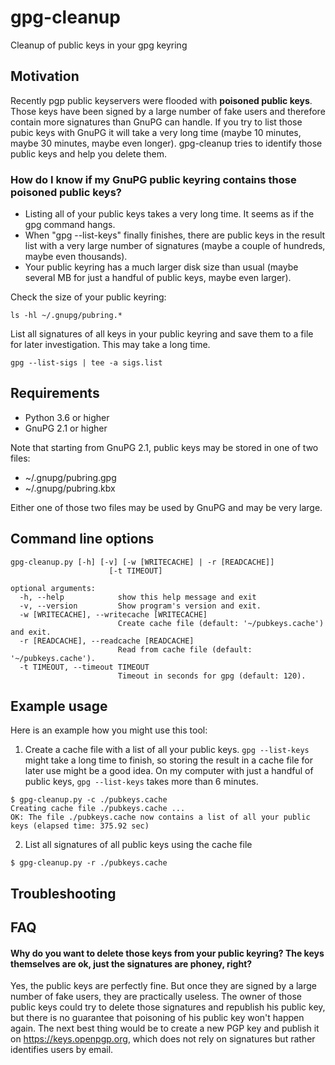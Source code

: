 # gpg-cleanup
Cleanup of public keys in your gpg keyring

## Motivation
Recently pgp public keyservers were flooded with **poisoned public keys**. Those keys have been signed by a large number of fake users and therefore contain more signatures than GnuPG can handle. If you try to list those pubic keys with GnuPG it will take a very long time (maybe 10 minutes, maybe 30 minutes, maybe even longer). gpg-cleanup tries to identify those public keys and help you delete them.

### How do I know if my GnuPG public keyring contains those poisoned public keys?
- Listing all of your public keys takes a very long time. It seems as if the gpg command hangs.
- When "gpg --list-keys" finally finishes, there are public keys in the result list with a very large number of signatures (maybe a couple of hundreds, maybe even thousands).
- Your public keyring has a much larger disk size than usual (maybe several MB for just a handful of public keys, maybe even larger).

Check the size of your public keyring:

`ls -hl ~/.gnupg/pubring.*`

List all signatures of all keys in your public keyring and save them to a file for later investigation. This may take a long time.

`gpg --list-sigs | tee -a sigs.list`

## Requirements
- Python 3.6 or higher
- GnuPG 2.1 or higher

Note that starting from GnuPG 2.1, public keys may be stored in one of two files:
- ~/.gnupg/pubring.gpg
- ~/.gnupg/pubring.kbx

Either one of those two files may be used by GnuPG and may be very large.

## Command line options
```
gpg-cleanup.py [-h] [-v] [-w [WRITECACHE] | -r [READCACHE]]
                      [-t TIMEOUT]

optional arguments:
  -h, --help            show this help message and exit
  -v, --version         Show program's version and exit.
  -w [WRITECACHE], --writecache [WRITECACHE]
                        Create cache file (default: '~/pubkeys.cache') and exit.
  -r [READCACHE], --readcache [READCACHE]
                        Read from cache file (default: '~/pubkeys.cache').
  -t TIMEOUT, --timeout TIMEOUT
                        Timeout in seconds for gpg (default: 120).
```

## Example usage
Here is an example how you might use this tool:

1. Create a cache file with a list of all your public keys. `gpg --list-keys` might take a long time to finish, so storing the result in a cache file for later use might be a good idea. On my computer with just a handful of public keys, `gpg --list-keys` takes more than 6 minutes.
```
$ gpg-cleanup.py -c ./pubkeys.cache
Creating cache file ./pubkeys.cache ...
OK: The file ./pubkeys.cache now contains a list of all your public keys (elapsed time: 375.92 sec)
```
2. List all signatures of all public keys using the cache file
```
$ gpg-cleanup.py -r ./pubkeys.cache
```

## Troubleshooting

## FAQ
#### Why do you want to delete those keys from your public keyring? The keys themselves are ok, just the signatures are phoney, right?
Yes, the public keys are perfectly fine. But once they are signed by a large number of fake users, they are practically useless. The owner of those public keys could try to delete those signatures and republish his public key, but there is no guarantee that poisoning of his public key won't happen again. The next best thing would be to create a new PGP key and publish it on https://keys.openpgp.org, which does not rely on signatures but rather identifies users by email.

